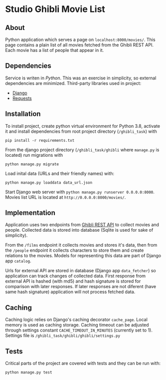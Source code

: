 # Studio Ghibli Movie List

## About

Python application which serves a page on `localhost:8000/movies/`. This page 
contains a plain list of all movies fetched from the Ghibli REST API. Each 
movie has a list of people that appear in it.


## Dependencies

Service is writen in *Python*. This was an exercise in simplicity, so external 
dependencies are minimized. Third-party libraries used in project:

- [Django](https://www.djangoproject.com/)
- [Requests](http://docs.python-requests.org/en/master/)


## Installation

To install project, create python virtual environment for Python 3.8, activate 
it and install dependencies from root project directory (`/ghibli_task`) with 

`pip install -r requirements.txt`

From the django project directory (`/ghibli_task/ghibli` where `manage.py` is 
located) run migrations with 

`python manage.py migrate` 

Load inital data (URLs and their friendly names) with:

`python manage.py loaddata data_url.json`

Start Django web server with `python manage.py runserver 0.0.0.0:8000`.
Movies list URL is located at `http://0.0.0.0:8000/movies/`.


## Implementation

Application uses two endpoints from 
[Ghibli REST API](https://ghibliapi.herokuapp.com/) 
to collect movies and people. Collected data is stored into database (Sqlite 
is used for sake of simplicity).

From the `/films` endpoint it collects movies and stores it's data, then from 
the `/people` endpoint it collects characters to store them and create 
relations to the movies. Models for representing this data are part of Django 
app `catalog`.

Urls for external API are stored in database (Django app `data_fetcher`) so 
application can track changes of collected data. First response from 
external API is hashed (with md5) and hash signature is stored for comparison 
with later responses. If later responses are not diferent (have same hash 
signature) application will not process fetched data.


## Caching

Caching logic relies on Django's caching decorator `cache_page`. Local memory 
is used as caching storage. Caching timeout can be adjusted through settings 
constant `CACHE_TIMEOUT_IN_MINUTES` (currently set to 1). Settings file is 
`/ghibli_task/ghibli/ghibli/settings.py`


## Tests

Critical parts of the project are covered with tests and they can be run with:

`python manage.py test`
